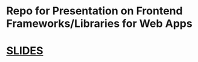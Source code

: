# Repo for Presentation on Frontend Frameworks/Libraries for Web Apps

# [SLIDES](https://gitpitch.com/ZoeLeBlanc/frontend_workshop/master)